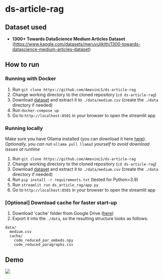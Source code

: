 # ds-article-rag

## Dataset used
- **1300+ Towards DataScience Medium Articles Dataset**
(https://www.kaggle.com/datasets/meruvulikith/1300-towards-datascience-medium-articles-dataset)


## How to run
### Running with Docker
1. Run `git clone https://github.com/AmevinLS/ds-article-rag`
2. Change working directory to the cloned repository (`cd ds-article-rag`)
3. Download [dataset](https://www.kaggle.com/datasets/meruvulikith/1300-towards-datascience-medium-articles-dataset) and extract it to `./data/medium.csv` (create the `./data` directory if needed)
4. Run `docker-compose up`
5. Go to `http://localhost:8501` in your browser to open the streamlit app

### Running locally
Make sure you have Ollama installed (you can download it here [here](https://ollama.com/)). \
*Optionally, you can run* `ollama pull llama2` *yourself to avoid download issues at runtime*

1. Run `git clone https://github.com/AmevinLS/ds-article-rag`
2. Change working directory to the cloned repository (`cd ds-article-rag`)
3. Download [dataset](https://www.kaggle.com/datasets/meruvulikith/1300-towards-datascience-medium-articles-dataset) and extract it to `./data/medium.csv` (create the `./data` directory if needed)
4. Run `pip install -r requirements.txt` (tested for Python=3.9)
5. Run `streamlit run ds_article_rag/app.py`
5. Go to `http://localhost:8501` in your browser to open the streamlit app

### [Optional] Download cache for faster start-up
1. Download 'cache' folder from Google Drive ([here](https://drive.google.com/drive/folders/1zCkBSJxQ0T_nCzr4UxEuU4_wQmHZ8pbj?usp=sharing))
2. Export it into the `./data`, so the resulting structure looks as follows:
```
data/
  medium.csv
  cache/
    code_reduced_par_embeds.npy
    code_reduced_paragraphs.csv
```

## Demo
![](./docs/demonstration.gif)